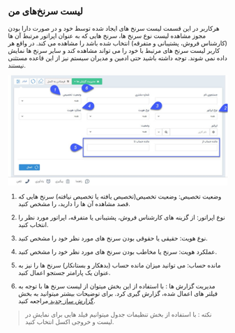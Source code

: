 ##  لیست سرنخ‌های من 

 هرکاربر در این قسمت لیست سرنخ های ایجاد شده توسط خود و در صورت دارا بودن مجوز مشاهده لیست نوع سرنخ ها، سرنخ هایی که به عنوان اپراتور مرتبط آن ها (کارشناس فروش، پشتیبانی و متفرقه) انتخاب شده باشد را مشاهده می کند. در واقع هر کاربر لیست سرنخ های مرتبط با خود را می تواند مشاهده کند و سایر سرنخ ها نمایش داده نمی شوند. توجه داشته باشید حتی ادمین و مدیران سیستم نیز از این قاعده مستثنی نیستند. 

![](takhsisyaftea112.jpg)


 1. وضعیت تخصیص: وضعیت تخصیص(تخصیص یافته یا تخصیص نیافته) سرنخ هایی که قصد مشاهده آن ها را دارید، را مشخص کنید.

2. نوع اپراتور: از گزینه های کارشناس فروش، پشتیبانی یا متفرقه، اپراتور مورد نظر را انتخاب کنید.

3. نوع هویت: حقیقی یا حقوقی بودن سرنخ های مورد نظر خود را مشخص کنید.

4. عملکرد هویت: سرنخ یا مخاطب بودن سرنخ های مورد نظر خود را مشخص کنید.

5. مانده حساب: می توانید میزان مانده حساب (بدهکار و بستانکار) سرنخ ها را نیز به عنوان یک پارامتر جستجو اعمال کنید.

6. مدیریت گزارش ها :  با استفاده از این بخش میتوان از لیست سرنخ ها با توجه به فیلتر های اعمال شده، گزارش گیری کرد. برای توضیحات بیشتر میتوانید به بخش [گزارش ساز جدید ](https://github.com/1stco/PayamGostarDocs/blob/master/help%202.5.4/Management-and-reports/Report-Builder/Report-Builder.md)مراجعه کنید.

> نکته :  با استفاده از بخش تنظیمات جدول میتوانیم فیلد هایی برای نمایش در لیست و خروجی اکسل انتخاب کنید.


